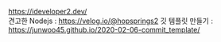 https://ideveloper2.dev/  
견고한 Nodejs : https://velog.io/@hopsprings2
깃 템플릿 만들기 : https://junwoo45.github.io/2020-02-06-commit_template/
